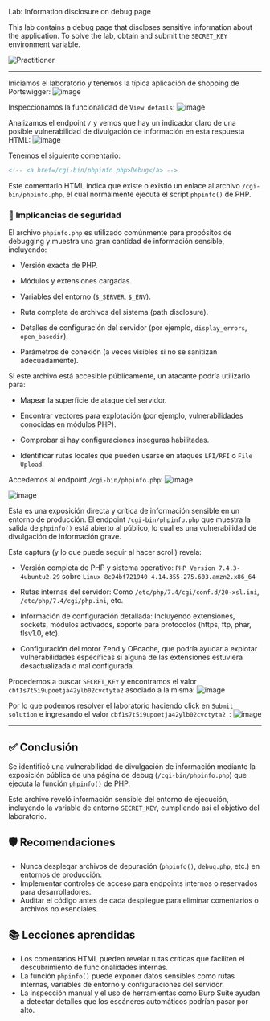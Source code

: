 Lab: Information disclosure on debug page

This lab contains a debug page that discloses sensitive information about the application. To solve the lab, obtain and submit the `SECRET_KEY` environment variable.

![Practitioner](https://img.shields.io/badge/level-Apprentice-green) 

---

Iniciamos el laboratorio y tenemos la típica aplicación de shopping de Portswigger:
![image](https://github.com/user-attachments/assets/b04b34d5-a34f-424b-839e-20501420cc51)

Inspeccionamos la funcionalidad de `View details`:
![image](https://github.com/user-attachments/assets/47ac8307-c0c6-42a6-bbeb-738474e93df5)

Analizamos el endpoint `/` y vemos que hay un indicador claro de una posible vulnerabilidad de divulgación de información en esta respuesta HTML:
![image](https://github.com/user-attachments/assets/7d52c561-875c-4141-b2f4-f321b33c7a27)

Tenemos el siguiente comentario: 
```html
<!-- <a href=/cgi-bin/phpinfo.php>Debug</a> -->
```
Este comentario HTML indica que existe o existió un enlace al archivo `/cgi-bin/phpinfo.php`, el cual normalmente ejecuta el script `phpinfo()` de PHP.

### 🚨 Implicancias de seguridad
El archivo `phpinfo.php` es utilizado comúnmente para propósitos de debugging y muestra una gran cantidad de información sensible, incluyendo:

- Versión exacta de PHP.

- Módulos y extensiones cargadas.

- Variables del entorno (`$_SERVER`, `$_ENV`).

- Ruta completa de archivos del sistema (path disclosure).

- Detalles de configuración del servidor (por ejemplo, `display_errors`, `open_basedir`).

- Parámetros de conexión (a veces visibles si no se sanitizan adecuadamente).

Si este archivo está accesible públicamente, un atacante podría utilizarlo para:

- Mapear la superficie de ataque del servidor.

- Encontrar vectores para explotación (por ejemplo, vulnerabilidades conocidas en módulos PHP).

- Comprobar si hay configuraciones inseguras habilitadas.

- Identificar rutas locales que pueden usarse en ataques `LFI/RFI` o `File Upload`.


Accedemos al endpoint `/cgi-bin/phpinfo.php`:
![image](https://github.com/user-attachments/assets/b0d1325e-36cd-4e79-ba2f-5297ad92ded5)

![image](https://github.com/user-attachments/assets/289861c2-5f4d-4c7c-b696-6f9413a3f76e)



Esta es una exposición directa y crítica de información sensible en un entorno de producción. El endpoint `/cgi-bin/phpinfo.php` que muestra la salida de `phpinfo()` está abierto al público, lo cual es una vulnerabilidad de divulgación de información grave.

Esta captura (y lo que puede seguir al hacer scroll) revela:

- Versión completa de PHP y sistema operativo:
`PHP Version 7.4.3-4ubuntu2.29` sobre `Linux 8c94bf721940 4.14.355-275.603.amzn2.x86_64`

- Rutas internas del servidor:
Como `/etc/php/7.4/cgi/conf.d/20-xsl.ini`, `/etc/php/7.4/cgi/php.ini`, etc.

- Información de configuración detallada:
Incluyendo extensiones, sockets, módulos activados, soporte para protocolos (https, ftp, phar, tlsv1.0, etc).

- Configuración del motor Zend y OPcache, que podría ayudar a explotar vulnerabilidades específicas si alguna de las extensiones estuviera desactualizada o mal configurada.

Procedemos a buscar `SECRET_KEY` y encontramos el valor `cbf1s7t5i9upoetja42ylb02cvctyta2` asociado a la misma:
![image](https://github.com/user-attachments/assets/86248113-48de-413f-a8b5-3d7979d451aa)

Por lo que podemos resolver el laboratorio haciendo click en `Submit solution` e ingresando el valor `cbf1s7t5i9upoetja42ylb02cvctyta2 `:
![image](https://github.com/user-attachments/assets/087bf8c8-a857-4b7e-9091-f348be4b6458)

---

## ✅ Conclusión

Se identificó una vulnerabilidad de divulgación de información mediante la exposición pública de una página de debug (`/cgi-bin/phpinfo.php`) que ejecuta la función `phpinfo()` de PHP.

Este archivo reveló información sensible del entorno de ejecución, incluyendo la variable de entorno `SECRET_KEY`, cumpliendo así el objetivo del laboratorio.

## 🛡️ Recomendaciones

- Nunca desplegar archivos de depuración (`phpinfo()`, `debug.php`, etc.) en entornos de producción.
- Implementar controles de acceso para endpoints internos o reservados para desarrolladores.
- Auditar el código antes de cada despliegue para eliminar comentarios o archivos no esenciales.

## 📚 Lecciones aprendidas

- Los comentarios HTML pueden revelar rutas críticas que faciliten el descubrimiento de funcionalidades internas.
- La función `phpinfo()` puede exponer datos sensibles como rutas internas, variables de entorno y configuraciones del servidor.
- La inspección manual y el uso de herramientas como Burp Suite ayudan a detectar detalles que los escáneres automáticos podrían pasar por alto.








